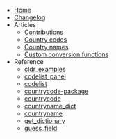* [Home](/)
* [Changelog](NEWS.md)
* Articles
  - [Contributions](articles/contributions.md)
  - [Country codes](articles/countrycode.md)
  - [Country names](articles/countryname.md)
  - [Custom conversion functions](articles/custom.md)
* Reference
  - [cldr_examples](man/cldr_examples)
  - [codelist_panel](man/codelist_panel)
  - [codelist](man/codelist)
  - [countrycode-package](man/countrycode-package)
  - [countrycode](man/countrycode)
  - [countryname_dict](man/countryname_dict)
  - [countryname](man/countryname)
  - [get_dictionary](man/get_dictionary)
  - [guess_field](man/guess_field)
